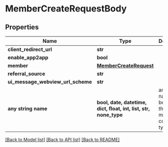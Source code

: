 # MemberCreateRequestBody


## Properties
Name | Type | Description | Notes
------------ | ------------- | ------------- | -------------
**client_redirect_url** | **str** |  | [optional] 
**enable_app2app** | **bool** |  | [optional] 
**member** | [**MemberCreateRequest**](MemberCreateRequest.md) |  | [optional] 
**referral_source** | **str** |  | [optional] 
**ui_message_webview_url_scheme** | **str** |  | [optional] 
**any string name** | **bool, date, datetime, dict, float, int, list, str, none_type** | any string name can be used but the value must be the correct type | [optional]

[[Back to Model list]](../README.md#documentation-for-models) [[Back to API list]](../README.md#documentation-for-api-endpoints) [[Back to README]](../README.md)



